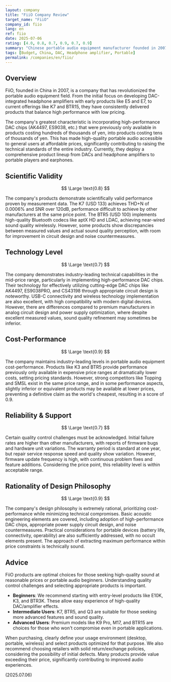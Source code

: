 ```yaml
---
layout: company
title: "FiiO Company Review"
target_name: "FiiO"
company_id: fiio
lang: en
ref: fiio
date: 2025-07-06
rating: [4.0, 0.8, 0.7, 0.9, 0.7, 0.9]
summary: "Chinese portable audio equipment manufacturer founded in 2007. Rapidly grown by providing high-performance products at affordable prices, centering on DACs, headphone amplifiers, and portable players. Products like K3, E10K, and BTR5 have achieved high sound quality previously only available in expensive price ranges at significantly lower costs, contributing to the democratization of portable audio. While there are challenges in quality control, they lead the industry in technological innovation and cost-performance."
tags: [Budget, China, DAC, Headphone amplifier, Portable]
permalink: /companies/en/fiio/
---
```

## Overview

FiiO, founded in China in 2007, is a company that has revolutionized the portable audio equipment field. From the initial focus on developing DAC-integrated headphone amplifiers with early products like E5 and E7, to current offerings like K7 and BTR15, they have consistently delivered products that balance high performance with low pricing.

The company's greatest characteristic is incorporating high-performance DAC chips (AK4497, ES9038, etc.) that were previously only available in products costing hundreds of thousands of yen, into products costing tens of thousands of yen. This has made high-quality portable audio accessible to general users at affordable prices, significantly contributing to raising the technical standards of the entire industry. Currently, they deploy a comprehensive product lineup from DACs and headphone amplifiers to portable players and earphones.

## Scientific Validity

$$ \Large \text{0.8} $$

The company's products demonstrate scientifically valid performance proven by measurement data. The K7 (USD 133) achieves THD+N of 0.0006% and SNR over 120dB, performance difficult to achieve by other manufacturers at the same price point. The BTR5 (USD 100) implements high-quality Bluetooth codecs like aptX HD and LDAC, achieving near-wired sound quality wirelessly. However, some products show discrepancies between measured values and actual sound quality perception, with room for improvement in circuit design and noise countermeasures.

## Technology Level

$$ \Large \text{0.7} $$

The company demonstrates industry-leading technical capabilities in the mid-price range, particularly in implementing high-performance DAC chips. Their technology for effectively utilizing cutting-edge DAC chips like AK4497, ES9038PRO, and CS43198 through appropriate circuit design is noteworthy. USB-C connectivity and wireless technology implementation are also excellent, with high compatibility with modern digital devices. However, there are differences compared to premium manufacturers in analog circuit design and power supply optimization, where despite excellent measured values, sound quality refinement may sometimes be inferior.

## Cost-Performance

$$ \Large \text{0.9} $$

The company maintains industry-leading levels in portable audio equipment cost-performance. Products like K3 and BTR5 provide performance previously only available in expensive price ranges at dramatically lower costs, setting pricing standards. However, strong competitors like Topping and SMSL exist in the same price range, and in some performance aspects, slightly inferior or equivalent products may be available at lower prices, preventing a definitive claim as the world's cheapest, resulting in a score of 0.9.

## Reliability & Support

$$ \Large \text{0.7} $$

Certain quality control challenges must be acknowledged. Initial failure rates are higher than other manufacturers, with reports of firmware bugs and hardware unit variations. The warranty period is standard at one year, but repair service response speed and quality show variation. However, firmware update frequency is high, with continuous problem fixes and feature additions. Considering the price point, this reliability level is within acceptable range.

## Rationality of Design Philosophy

$$ \Large \text{0.9} $$

The company's design philosophy is extremely rational, prioritizing cost-performance while minimizing technical compromises. Basic acoustic engineering elements are covered, including adoption of high-performance DAC chips, appropriate power supply circuit design, and noise countermeasures. Practical considerations for portable devices (battery life, connectivity, operability) are also sufficiently addressed, with no occult elements present. The approach of extracting maximum performance within price constraints is technically sound.

## Advice

FiiO products are optimal choices for those seeking high-quality sound at reasonable prices or portable audio beginners. Understanding quality control challenges and selecting appropriate products is important.

- **Beginners**: We recommend starting with entry-level products like E10K, K3, and BTR3K. These allow easy experience of high-quality DAC/amplifier effects.
- **Intermediate Users**: K7, BTR5, and Q3 are suitable for those seeking more advanced features and sound quality.
- **Advanced Users**: Premium models like K9 Pro, M17, and BTR15 are choices for those who won't compromise even in portable applications.

When purchasing, clearly define your usage environment (desktop, portable, wireless) and select products optimized for that purpose. We also recommend choosing retailers with solid return/exchange policies, considering the possibility of initial defects. Many products provide value exceeding their price, significantly contributing to improved audio experiences.

(2025.07.06)